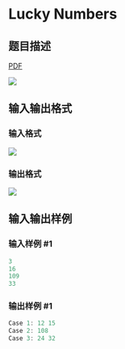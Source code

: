 # Lucky Numbers

## 题目描述

[problemUrl]: https://uva.onlinejudge.org/index.php?option=com_onlinejudge&Itemid=8&category=229&page=show_problem&problem=3121

[PDF](https://uva.onlinejudge.org/external/119/p11970.pdf)

![](https://cdn.luogu.com.cn/upload/vjudge_pic/UVA11970/8d3fa0d2c81a1a0613a4f214210e01b7ba6fbc15.png)

## 输入输出格式

### 输入格式

![](https://cdn.luogu.com.cn/upload/vjudge_pic/UVA11970/159f1eccc7a8b764c260b9d30bae73f68876438d.png)

### 输出格式

![](https://cdn.luogu.com.cn/upload/vjudge_pic/UVA11970/181354f9e0941a6100179197285db968faab8a8e.png)

## 输入输出样例

### 输入样例 #1

```cpp
3
16
109
33
```


### 输出样例 #1

```cpp
Case 1: 12 15
Case 2: 108
Case 3: 24 32
```


